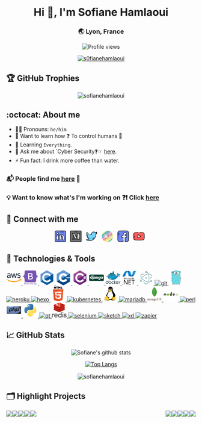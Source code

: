 
<h1 align="center">Hi 👋, I'm Sofiane Hamlaoui</h1>
<h3 align="center">🌏 Lyon, France</h3>


<div align="center">
  
![Profile views](https://gpvc.arturio.dev/SofianeHamlaoui) 

<p align="center"><a href="https://twitter.com/s0fianehamlaoui" target="blank"><img src="https://img.shields.io/twitter/follow/s0fianehamlaoui?logo=twitter&style=for-the-badge" alt="s0fianehamlaoui" /></a></p>

</div>

## 🏆 GitHub Trophies

<p align="center"><img src="https://github-profile-trophy.vercel.app/?username=sofianehamlaoui&theme=onedark" alt="sofianehamlaoui" /></a></p>





## :octocat: About me 

- 👩🏻 Pronouns: `he/him` 
- 👀 Want to learn how ❓ To control humans 👀
- 🌱 Learning `Everything`.
- 💬 Ask me about `Cyber Security❓☞ [here](https://twitter.com/S0fianeHamlaoui).
- ⚡ Fun fact: I drink more coffee than water.

### 📬 People find me [here](https://twitter.com/S0fianeHamlaoui) 🌿

### 💡 Want to know what's I'm working on ❓❗️ Click [here](https://twitter.com/S0fianeHamlaoui) 

## 🔗 Connect with me 


<p align='center'> 
<a href="https://www.linkedin.com/in/sofianehamlaoui"><img height="30" src="https://raw.githubusercontent.com/SofianeHamlaoui/SofianeHamlaoui/master/icons/linkedin.png?raw=true"></a>&nbsp;&nbsp;
<a href="https://medium.com/@SofianeHamlaoui"><img height="30" src="https://raw.githubusercontent.com/SofianeHamlaoui/SofianeHamlaoui/master/icons/medium.png?raw=true"></a>&nbsp;&nbsp;
<a href="https://twitter.com/S0fianeHamlaoui"><img height="30" src="https://raw.githubusercontent.com/SofianeHamlaoui/SofianeHamlaoui/master/icons/twitter.png?raw=true"></a>&nbsp;&nbsp;
<a href="https://dev.to/SofianeHamlaoui"><img height="30" src="https://raw.githubusercontent.com/SofianeHamlaoui/SofianeHamlaoui/master/icons/devto.png?raw=true"></a>&nbsp;&nbsp;
<a href="https://www.facebook.com/S0fianeHamlaoui/"><img height="30" src="https://raw.githubusercontent.com/SofianeHamlaoui/SofianeHamlaoui/master/icons/facebook.png?raw=true"></a>&nbsp;&nbsp;
<a href="https://www.youtube.com/channel/UCCjypR-PBzkLJiZYy95HQIQ"><img height="30" src="https://raw.githubusercontent.com/SofianeHamlaoui/SofianeHamlaoui/master/icons/youtube.png?raw=true"></a>&nbsp;&nbsp;
</div>

## 🔧 Technologies & Tools


<p align="left"> <a href="https://aws.amazon.com" target="_blank"> <img src="https://raw.githubusercontent.com/devicons/devicon/master/icons/amazonwebservices/amazonwebservices-original-wordmark.svg" alt="aws" width="40" height="40"/> </a> <a href="https://getbootstrap.com" target="_blank"> <img src="https://raw.githubusercontent.com/devicons/devicon/master/icons/bootstrap/bootstrap-plain-wordmark.svg" alt="bootstrap" width="40" height="40"/> </a> <a href="https://www.cprogramming.com/" target="_blank"> <img src="https://raw.githubusercontent.com/devicons/devicon/master/icons/c/c-original.svg" alt="c" width="40" height="40"/> </a> <a href="https://www.w3schools.com/cpp/" target="_blank"> <img src="https://raw.githubusercontent.com/devicons/devicon/master/icons/cplusplus/cplusplus-original.svg" alt="cplusplus" width="40" height="40"/> </a> <a href="https://www.w3schools.com/cs/" target="_blank"> <img src="https://raw.githubusercontent.com/devicons/devicon/master/icons/csharp/csharp-original.svg" alt="csharp" width="40" height="40"/> </a> <a href="https://www.djangoproject.com/" target="_blank"> <img src="https://raw.githubusercontent.com/devicons/devicon/master/icons/django/django-original.svg" alt="django" width="40" height="40"/> </a> <a href="https://www.docker.com/" target="_blank"> <img src="https://raw.githubusercontent.com/devicons/devicon/master/icons/docker/docker-original-wordmark.svg" alt="docker" width="40" height="40"/> </a> <a href="https://dotnet.microsoft.com/" target="_blank"> <img src="https://raw.githubusercontent.com/devicons/devicon/master/icons/dot-net/dot-net-original-wordmark.svg" alt="dotnet" width="40" height="40"/> </a> <a href="https://www.electronjs.org" target="_blank"> <img src="https://raw.githubusercontent.com/devicons/devicon/master/icons/electron/electron-original.svg" alt="electron" width="40" height="40"/> </a> <a href="https://git-scm.com/" target="_blank"> <img src="https://www.vectorlogo.zone/logos/git-scm/git-scm-icon.svg" alt="git" width="40" height="40"/> </a> <a href="https://golang.org" target="_blank"> <img src="https://raw.githubusercontent.com/devicons/devicon/master/icons/go/go-original.svg" alt="go" width="40" height="40"/> </a> <a href="https://heroku.com" target="_blank"> <img src="https://www.vectorlogo.zone/logos/heroku/heroku-icon.svg" alt="heroku" width="40" height="40"/> </a> <a href="hexo.io/" target="_blank"> <img src="https://www.vectorlogo.zone/logos/hexoio/hexoio-icon.svg" alt="hexo" width="40" height="40"/> </a> <a href="https://www.w3.org/html/" target="_blank"> <img src="https://raw.githubusercontent.com/devicons/devicon/master/icons/html5/html5-original-wordmark.svg" alt="html5" width="40" height="40"/> </a> <a href="https://kubernetes.io" target="_blank"> <img src="https://www.vectorlogo.zone/logos/kubernetes/kubernetes-icon.svg" alt="kubernetes" width="40" height="40"/> </a> <a href="https://www.linux.org/" target="_blank"> <img src="https://raw.githubusercontent.com/devicons/devicon/master/icons/linux/linux-original.svg" alt="linux" width="40" height="40"/> </a> <a href="https://mariadb.org/" target="_blank"> <img src="https://www.vectorlogo.zone/logos/mariadb/mariadb-icon.svg" alt="mariadb" width="40" height="40"/> </a> <a href="https://www.mongodb.com/" target="_blank"> <img src="https://raw.githubusercontent.com/devicons/devicon/master/icons/mongodb/mongodb-original-wordmark.svg" alt="mongodb" width="40" height="40"/> </a> <a href="https://nodejs.org" target="_blank"> <img src="https://raw.githubusercontent.com/devicons/devicon/master/icons/nodejs/nodejs-original-wordmark.svg" alt="nodejs" width="40" height="40"/> </a> <a href="https://www.perl.org/" target="_blank"> <img src="https://api.iconify.design/logos-perl.svg" alt="perl" width="40" height="40"/> </a> <a href="https://www.php.net" target="_blank"> <img src="https://raw.githubusercontent.com/devicons/devicon/master/icons/php/php-original.svg" alt="php" width="40" height="40"/> </a> <a href="https://www.python.org" target="_blank"> <img src="https://raw.githubusercontent.com/devicons/devicon/master/icons/python/python-original.svg" alt="python" width="40" height="40"/> </a> <a href="https://www.qt.io/" target="_blank"> <img src="https://upload.wikimedia.org/wikipedia/commons/0/0b/Qt_logo_2016.svg" alt="qt" width="40" height="40"/> </a> <a href="https://redis.io" target="_blank"> <img src="https://raw.githubusercontent.com/devicons/devicon/master/icons/redis/redis-original-wordmark.svg" alt="redis" width="40" height="40"/> </a> <a href="https://www.selenium.dev" target="_blank"> <img src="https://raw.githubusercontent.com/detain/svg-logos/780f25886640cef088af994181646db2f6b1a3f8/svg/selenium-logo.svg" alt="selenium" width="40" height="40"/> </a> <a href="https://www.sketch.com/" target="_blank"> <img src="https://www.vectorlogo.zone/logos/sketchapp/sketchapp-icon.svg" alt="sketch" width="40" height="40"/> </a> <a href="https://www.adobe.com/products/xd.html" target="_blank"> <img src="https://cdn.worldvectorlogo.com/logos/adobe-xd.svg" alt="xd" width="40" height="40"/> </a> <a href="https://zapier.com" target="_blank"> <img src="https://www.vectorlogo.zone/logos/zapier/zapier-icon.svg" alt="zapier" width="40" height="40"/> </a> </p>

## &#x1f4c8; GitHub Stats

<div align="center">

![Sofiane's github stats](https://github-readme-stats.vercel.app/api/?username=SofianeHamlaoui&show_icons=true&count_private=true&show_icons=true&theme=gotham&layout=compact) 

[![Top Langs](https://github-readme-stats.vercel.app/api/top-langs/?username=SofianeHamlaoui&layout=compact&hide=html&count_private=true&show_icons=true&theme=gotham)](https://github.com/anuraghazra/github-readme-stats)

<p><img align="center" src="https://github-readme-streak-stats.herokuapp.com/?user=sofianehamlaoui&theme=gotham" alt="sofianehamlaoui" /></p>


</div>

## 🗂️ Highlight Projects

<a href="https://github.com/SofianeHamlaoui/Lockdoor-Framework">
  <img align="left" src="https://github-readme-stats.vercel.app/api/pin/?username=SofianeHamlaoui&repo=Lockdoor-Framework&show_icons=true&line_height=27&theme=gotham"/>
</a>

<a href="https://github.com/SofianeHamlaoui/Pentest-Notes">
  <img align="right" src="https://github-readme-stats.vercel.app/api/pin/?username=SofianeHamlaoui&repo=Pentest-Notes&show_icons=true&line_height=27&theme=gotham"/>
</a>

<a href="https://github.com/SofianeHamlaoui/Pentest-Bookmarkz">
  <img align="left" src="https://github-readme-stats.vercel.app/api/pin/?username=SofianeHamlaoui&repo=Pentest-Bookmarkz&show_icons=true&line_height=27&theme=gotham"/>
</a>

<a href="https://github.com/SofianeHamlaoui/WD-Decrypte">
  <img align="right" src="https://github-readme-stats.vercel.app/api/pin/?username=SofianeHamlaoui&repo=WD-Decrypte&show_icons=true&line_height=27&theme=gotham"/>
</a>

<a href="https://github.com/SofianeHamlaoui/ArchI0">
  <img align="left" src="https://github-readme-stats.vercel.app/api/pin/?username=SofianeHamlaoui&repo=ArchI0&show_icons=true&line_height=27&theme=gotham"/>
</a>

<a href="https://github.com/SofianeHamlaoui/lockdoor-bot">
  <img align="right" src="https://github-readme-stats.vercel.app/api/pin/?username=SofianeHamlaoui&repo=lockdoor-bot&show_icons=true&line_height=27&theme=gotham"/>
</a>


<a href="https://github.com/SofianeHamlaoui/movetocorner">
  <img align="right" src="https://github-readme-stats.vercel.app/api/pin/?username=SofianeHamlaoui&repo=movetocorner&show_icons=true&line_height=27&theme=gotham"/>
</a> 


<a href="https://github.com/SofianeHamlaoui/nordvpn-rotating">
  <img align="left" src="https://github-readme-stats.vercel.app/api/pin/?username=SofianeHamlaoui&repo=nordvpn-rotating&show_icons=true&line_height=27&theme=gotham"/>
</a>

<a href="https://github.com/SofianeHamlaoui/CyberSecurityCare">
  <img align="right" src="https://github-readme-stats.vercel.app/api/pin/?username=SofianeHamlaoui&repo=CyberSecurityCare&show_icons=true&line_height=27&theme=gotham"/>
</a>


<a href="https://github.com/SofianeHamlaoui/Go-undercover">
  <img align="left" src="https://github-readme-stats.vercel.app/api/pin/?username=SofianeHamlaoui&repo=Go-undercover&show_icons=true&line_height=27&theme=gotham"/>
</a>
